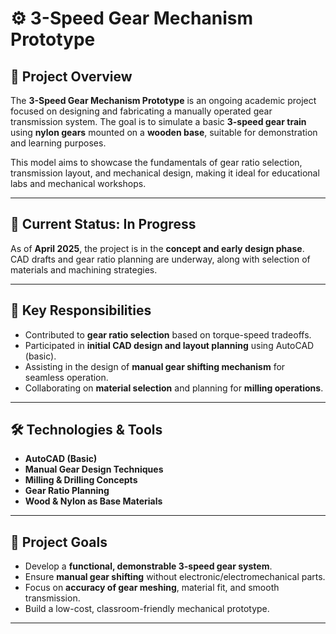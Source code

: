 # ⚙️ 3-Speed Gear Mechanism Prototype

## 📌 Project Overview

The **3-Speed Gear Mechanism Prototype** is an ongoing academic project focused on designing and fabricating a manually operated gear transmission system. The goal is to simulate a basic **3-speed gear train** using **nylon gears** mounted on a **wooden base**, suitable for demonstration and learning purposes.

This model aims to showcase the fundamentals of gear ratio selection, transmission layout, and mechanical design, making it ideal for educational labs and mechanical workshops.

---

## 🚧 Current Status: In Progress

As of **April 2025**, the project is in the **concept and early design phase**. CAD drafts and gear ratio planning are underway, along with selection of materials and machining strategies.

---

## 🧠 Key Responsibilities

- Contributed to **gear ratio selection** based on torque-speed tradeoffs.
- Participated in **initial CAD design and layout planning** using AutoCAD (basic).
- Assisting in the design of **manual gear shifting mechanism** for seamless operation.
- Collaborating on **material selection** and planning for **milling operations**.

---

## 🛠️ Technologies & Tools

- **AutoCAD (Basic)**
- **Manual Gear Design Techniques**
- **Milling & Drilling Concepts**
- **Gear Ratio Planning**
- **Wood & Nylon as Base Materials**

---

## 🎯 Project Goals

- Develop a **functional, demonstrable 3-speed gear system**.
- Ensure **manual gear shifting** without electronic/electromechanical parts.
- Focus on **accuracy of gear meshing**, material fit, and smooth transmission.
- Build a low-cost, classroom-friendly mechanical prototype.

---



